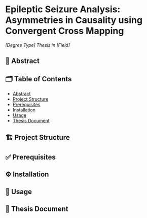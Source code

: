 # Epileptic Seizure Analysis: Asymmetries in Causality using Convergent Cross Mapping
_[Degree Type] Thesis in [Field]_

## 📄 Abstract

<!-- Brief summary of your thesis -->

## 🗂️ Table of Contents

- [Abstract](#-abstract)
- [Project Structure](#-project-structure)
- [Prerequisites](#-prerequisites)
- [Installation](#-installation)
- [Usage](#-usage)
- [Thesis Document](#-thesis-document)

## 🏗️ Project Structure


## ✅ Prerequisites

<!-- List of tools, libraries, versions -->

## ⚙️ Installation

<!-- Steps to clone, set up environment, install dependencies -->

## 🚀 Usage

<!-- Commands or steps to run the project/demo -->

## 📘 Thesis Document

<!-- Link or instructions to open thesis.pdf -->

